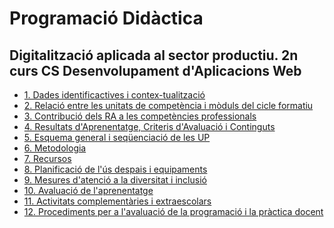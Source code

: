 # Programació Didàctica

<!--
La PD ha de ser un document clar i concís que ens permeta planificar l'activitat docent.

Característiques/requeriments:

- S'ha d'ajustar a les directrius de la CCP i al PCCF.
- Mostra la seqüenciació dels RA i els CA i organitza els continguts del mòdul.
- Es concreta en unitats de programació, dissenyant exercicis, tasques, etc. que contribuïsquen a l'adquisició de les competències.
- Diferenciem entre PD del mòdul i la programació d'aula
    - Hi ha una única PD per cada mòdul i cicle (Per tant ha de contindre aspectes genèrics, però també les possibles variants metodològiques, per exemple el treball per projectes intermodulars en modalitat presencial, flipped classroom en semipresnecial, etc.)
    - La progrmació d'aula, que fa cada docent, conté la concreció de la programació didàctica per a cada grup.
 -->

## Digitalització aplicada al sector productiu. 2n curs CS Desenvolupament d'Aplicacions Web

* [1. Dades identificactives i contex-tualització](1.Identificacio.md)
* [2. Relació entre les unitats de competència i mòduls del cicle formatiu](2.relacio_uc.md)
* [3. Contribució dels RA a les competències professionals](3.contribucio_ra.md)
* [4. Resultats d'Aprenentatge, Criteris d'Avaluació i Continguts](4.RAs_CAs_Continguts.md)
* [5. Esquema general i seqüenciació de les UP](5.esquema_general_up.md)
* [6. Metodologia](6.Metodologia.md)
* [7. Recursos](7.Recursos.md)
* [8. Planificació de l'ús despais i equipaments](8.Espais_equipament.md)
* [9. Mesures d'atenció a la diversitat i inclusió](9.Mesures_Atencio_Diversitat.md)
* [10. Avaluació de l'aprenentatge](10.Avaluacio.md)
* [11. Activitats complementàries i extraescolars](11.Activitats_Complementaries.md)
* [12. Procediments per a l'avaluació de la programació i la pràctica docent](12.Procediments_Avaluacio_PD.md)
